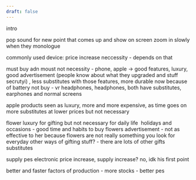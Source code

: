 ```yaml
---
draft: false
---
```

intro

pop sound for new point that comes up and show on screen
zoom in slowly when they monologue


commonly used device: price increase
neccessity - depends on that

must buy adn moust not
necessity - phone, apple -> good features, luxury, good advertisement (people know about what they upgraded and stuff secrutyi) , less substitutes with those features, more durable now because of battery
not buy - vr headphones, headphones, both have substitutes, earphones and normal screens

apple products
seen as luxury, more and more expensive, as time goes on more substitutes at lower prices
but  not necessary


flower
luxury for gifting but not necessary for daily life 
holidays and occasions - good time and habits to buy flowers
advertisement - not as effective to her because flowers are not really something you look for everyday
other ways of gifting stuff? - there are lots of other gifts substitutes



supply pes
electronic
price increase, supply increase?
no,  idk his first point

better and faster factors of production - more stocks - better pes